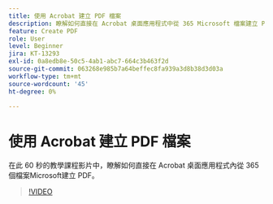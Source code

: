 ```yaml
---
title: 使用 Acrobat 建立 PDF 檔案
description: 瞭解如何直接在 Acrobat 桌面應用程式中從 365 Microsoft 檔案建立 PDF
feature: Create PDF
role: User
level: Beginner
jira: KT-13293
exl-id: 0a8edb8e-50c5-4ab1-abc7-664c3b463f2d
source-git-commit: 063268e985b7a64beffec8fa939a3d8b38d3d03a
workflow-type: tm+mt
source-wordcount: '45'
ht-degree: 0%

---
```


# 使用 Acrobat 建立 PDF 檔案

在此 60 秒的教學課程影片中，瞭解如何直接在 Acrobat 桌面應用程式內從 365 個檔案Microsoft建立 PDF。

>[!VIDEO](https://video.tv.adobe.com/v/3437219?quality=12&learn=on&hidetitle=true&captions=chi_hant)
